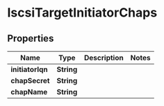 

# IscsiTargetInitiatorChaps


## Properties

Name | Type | Description | Notes
------------ | ------------- | ------------- | -------------
**initiatorIqn** | **String** |  | 
**chapSecret** | **String** |  | 
**chapName** | **String** |  | 



